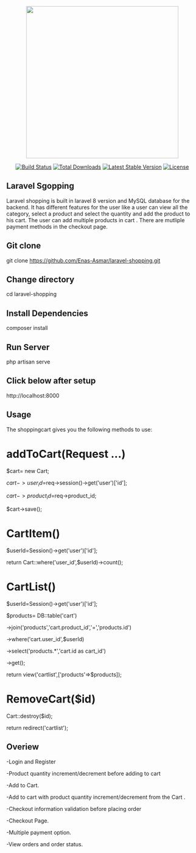 <p align="center"><a href="https://laravel.com" target="_blank"><img src="https://raw.githubusercontent.com/laravel/art/master/logo-lockup/5%20SVG/2%20CMYK/1%20Full%20Color/laravel-logolockup-cmyk-red.svg" width="400"></a></p>

<p align="center">
<a href="https://travis-ci.org/laravel/framework"><img src="https://travis-ci.org/laravel/framework.svg" alt="Build Status"></a>
<a href="https://packagist.org/packages/laravel/framework"><img src="https://img.shields.io/packagist/dt/laravel/framework" alt="Total Downloads"></a>
<a href="https://packagist.org/packages/laravel/framework"><img src="https://img.shields.io/packagist/v/laravel/framework" alt="Latest Stable Version"></a>
<a href="https://packagist.org/packages/laravel/framework"><img src="https://img.shields.io/packagist/l/laravel/framework" alt="License"></a>
</p>

## Laravel Sgopping

Laravel shopping is built in laravel 8 version and MySQL database for the backend. It has different features for the user like a user can view all the category, select a product and select the quantity and add the product to his cart. The user can add multiple products in cart . There are mutliple payment methods in the checkout page.

## Git clone
git clone https://github.com/Enas-Asmar/laravel-shopping.git


## Change directory
cd laravel-shopping


## Install Dependencies
composer install


## Run Server
php artisan serve


## Click below after setup
http://localhost:8000


## Usage
The shoppingcart gives you the following methods to use:

# addToCart(Request ...)
    
$cart= new Cart;
    
$cart->user_id=$req->session()->get('user')['id'];
    
$cart->product_id=$req->product_id;
    
$cart->save();



# CartItem()

$userId=Session()->get('user')['id'];

return Cart::where('user_id',$userId)->count();


# CartList()

$userId=Session()->get('user')['id'];

$products= DB::table('cart')

->join('products','cart.product_id','=','products.id')

->where('cart.user_id',$userId)

->select('products.*','cart.id as cart_id')

->get();

return view('cartlist',['products'=>$products]);



# RemoveCart($id)
    
Cart::destroy($id);

return redirect('cartlist');



## Overiew

-Login and Register

-Product quantity increment/decrement before adding to cart

-Add to Cart.

-Add to cart with product quantity increment/decrement from the Cart .

-Checkout information validation before placing order

-Checkout Page.

-Multiple payment option.

-View orders and order status.





